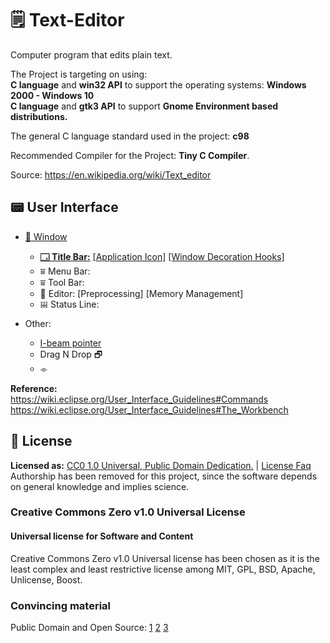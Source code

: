 # 🗒 Text-Editor
 Computer program that edits plain text. 
 
 The Project is targeting on using:  
 **C language** and **win32 API** to support the operating systems: **Windows 2000 - Windows 10**  
 **C language** and **gtk3 API** to support **Gnome Environment based distributions.**
 
 The general C language standard used in the project: **c98**  
 
 Recommended Compiler for the Project: **Tiny C Compiler**.
 
 Source: https://en.wikipedia.org/wiki/Text_editor

## 📟 User Interface
* [🔳 Window](https://en.wikipedia.org/wiki/Window_(computing))
  * [**🗔 Title Bar:**](https://en.wikipedia.org/wiki/Window_(computing)#Title_bar) [[Application Icon]]() [[Window Decoration Hooks]]()
  * ⩸ Menu Bar: 
  * ⩸ Tool Bar:
  * 📑 Editor: [Preprocessing] [Memory Management]
  * 𝍐 Status Line: 

* Other:
  * [I-beam pointer](https://www.computerhope.com/jargon/i/ibeam.htm)
  * Drag N Drop 🗗
  * ⌯

**Reference:**  
https://wiki.eclipse.org/User_Interface_Guidelines#Commands  
https://wiki.eclipse.org/User_Interface_Guidelines#The_Workbench

## 🔮 License
**Licensed as:** [CC0 1.0 Universal, Public Domain Dedication.](https://creativecommons.org/publicdomain/zero/1.0/?ref=chooser-v1)  | [License Faq](https://wiki.creativecommons.org/wiki/CC0_FAQ)  
Authorship has been removed for this project, since the software depends on general knowledge and implies science.
### Creative Commons Zero v1.0 Universal License 
#### Universal license for Software and Content
Creative Commons Zero v1.0 Universal license has been chosen as it is the least complex and least restrictive license among MIT, GPL, BSD, Apache, Unlicense, Boost.  

### Convincing material   
Public Domain and Open Source: [1](https://opensource.stackexchange.com/questions/4958/why-use-licenses-why-not-release-open-source-code-to-public-domain/4959) [2](https://softwareengineering.stackexchange.com/questions/106157/how-to-release-project-under-public-domain) [3](https://opensource.guide/legal/#which-open-source-license-is-appropriate-for-my-project)


